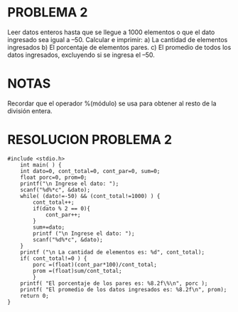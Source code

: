 # PROBLEMA 2

Leer datos enteros hasta que se llegue a 1000 elementos o que el dato ingresado sea igual a –50. 
Calcular e imprimir: 
a) La cantidad de elementos ingresados 
b) El porcentaje de elementos pares. 
c) El promedio de todos los datos ingresados, excluyendo si se ingresa el –50. 

# NOTAS
Recordar que el operador %(módulo) se usa para obtener al resto de la división entera.
# RESOLUCION PROBLEMA 2
    #include <stdio.h>
        int main( ) {
        int dato=0, cont_total=0, cont_par=0, sum=0;
        float porc=0, prom=0;
        printf("\n Ingrese el dato: ");
        scanf("%d%*c", &dato);
        while( (dato!=-50) && (cont_total!=1000) ) {
            cont_total++;
            if(dato % 2 == 0){
                cont_par++;
            }
            sum+=dato;
            printf ("\n Ingrese el dato: ");
            scanf("%d%*c", &dato);
        }
        printf ("\n La cantidad de elementos es: %d", cont_total);
        if( cont_total!=0 ) {
            porc =(float)(cont_par*100)/cont_total;
            prom =(float)sum/cont_total;
            }
        printf( "El porcentaje de los pares es: %8.2f\%\n", porc );
        printf( "El promedio de los datos ingresados es: %8.2f\n", prom);
        return 0;
    }
